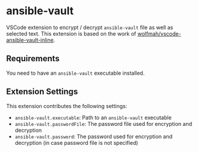 # ansible-vault

VSCode extension to encrypt / decrypt `ansible-vault` file as well as selected text. This extension is based on the work of [wolfmah/vscode-ansible-vault-inline](https://gitlab.com/wolfmah/vscode-ansible-vault-inline/).

## Requirements

You need to have an `ansible-vault` executable installed.

## Extension Settings

This extension contributes the following settings:

- `ansible-vault.executable`: Path to an `ansible-vault` executable
- `ansible-vault.passwordFile`: The password file used for encryption and decryption
- `ansible-vault.password`: The password used for encryption and decryption (in case password file is not specified)
